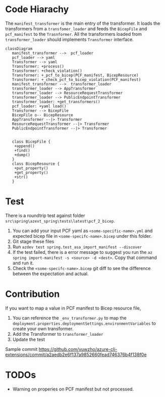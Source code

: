 # Code Hiarachy

The `manifest_transformer` is the main entry of the transformer. It loads the transformers from a `transfomer_loader` and feeds the `BicepFile` and `pcf_manifest` to the `Trasnformer`. All the transformers loaded from `transformer_loader` should implements `Transformer` interface.

```mermaid
classDiagram
   manifest_transformer -->  pcf_loader
   pcf_loader --> yaml
   Transformer --> yaml
   Transformer: +process()
   Transformer: +check_violation()
   Transformer: +_pcf_to_bicep(PCF_manifest, BicepResource)
   Transformer: +_check_pcf_to_bicep_violation(PCF_manifest)
   manifest_transformer -->  transformer_loader
   transformer_loader --> AppTransformer
   transformer_loader --> ResourceRequestTransformer
   transformer_loader --> PublicEndpointTransformer
   transformer_loader: +get_transformers()
   pcf_loader: +yaml load()
   Transformer --> BicepFile
   BicepFile o-- BicepResource
   AppTransformer --|> Transformer
   ResourceRequestTransformer --|> Transformer
   PublicEndpointTransformer --|> Transformer


   class BicepFile {
    +append()
    +find()
    +dump()
   }
   class BicepResource {
    +put_property()
    +get_property()
    +str()
   }
```

# Test
There is a roundtrip test against folder `src\spring\azext_spring\tests\latest\pcf_2_bicep`. 
1. You can  add your input PCF yaml as `<some-specific-name>.yml` and expected bicep file in `<some-specifc-name>.bicep` under this folder.
1. Git stage these files
1. Run `azdev test spring.test_asa_import_manifest --discover`
1. If the test failed, there is a error message to suggest you run the `az spring import-manifest -s <source> -d <dest>`. Copy that command and run it.
1. Check the `<some-specifc-name>.bicep` git diff to see the difference between the expectation and actual.

# Contribution
If you want to map a value in PCF manifest to Bicep resource file, 
1. You can reference the `_env_transformer.py` to map the `deployment.properties.deploymentSettings.environmentVariables` to create your own transformer.
2. Add the Transformer to `transformer_loader`
3. Update the test

Sample commit https://github.com/yuwzho/azure-cli-extensions/commit/a2aedb2e6f137a9852660fead746376b4f138f0e

# TODOs
- Warning on properies on PCF manifest but not processed.
